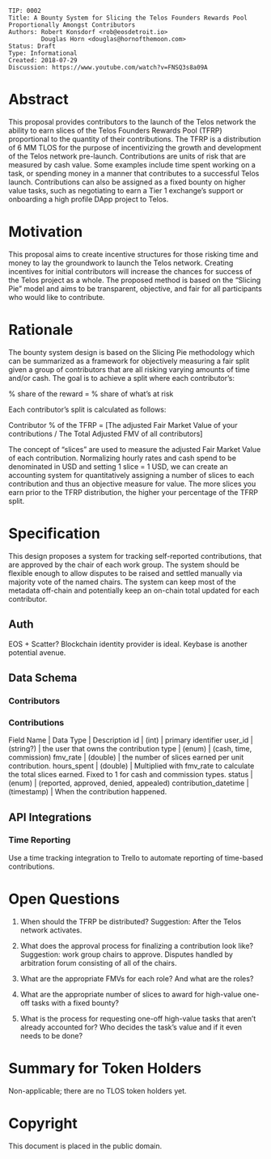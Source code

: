    TIP: 0002
    Title: A Bounty System for Slicing the Telos Founders Rewards Pool Proportionally Amongst Contributors
    Authors: Robert Konsdorf <rob@eosdetroit.io>
             Douglas Horn <douglas@hornofthemoon.com>
    Status: Draft
    Type: Informational
    Created: 2018-07-29
    Discussion: https://www.youtube.com/watch?v=FNSQ3s8a09A

# Abstract

This proposal provides contributors to the launch of the Telos network the ability to earn slices of the Telos Founders Rewards Pool (TFRP) proportional to the quantity of their contributions. The TFRP is a distribution of 6 MM TLOS for the purpose of incentivizing the growth and development of the Telos network pre-launch. Contributions are units of risk that are measured by cash value. Some examples include time spent working on a task, or spending money in a manner that contributes to a successful Telos launch. Contributions can also be assigned as a fixed bounty on higher value tasks, such as negotiating to earn a Tier 1 exchange’s support or onboarding a high profile DApp project to Telos.

# Motivation

This proposal aims to create incentive structures for those risking time and money to lay the groundwork to launch the Telos network. Creating incentives for initial contributors will increase the chances for success of the Telos project as a whole. The proposed method is based on the “Slicing Pie” model and aims to be transparent, objective, and fair for all participants who would like to contribute.

# Rationale

The bounty system design is based on the Slicing Pie methodology which can be summarized as a framework for objectively measuring a fair split given a group of contributors that are all risking varying amounts of time and/or cash. The goal is to achieve a split where each contributor’s:


% share of the reward = % share of what’s at risk

Each contributor’s split is calculated as follows:

Contributor % of the TFRP = [The adjusted Fair Market Value of your contributions / The Total Adjusted FMV of all contributors]

The concept of “slices” are used to measure the adjusted Fair Market Value of each contribution. Normalizing hourly rates and cash spend to be denominated in USD and setting 1 slice = 1 USD, we can create an accounting system for quantitatively assigning a number of slices to each contribution and thus an objective measure for value. The more slices you earn prior to the TFRP distribution, the higher your percentage of the TFRP split.

# Specification

This design proposes a system for tracking self-reported contributions, that are approved by the chair of each work group. The system should be flexible enough to allow disputes to be raised and settled manually via majority vote of the named chairs. The system can keep most of the metadata off-chain and potentially keep an on-chain total updated for each contributor.

## Auth

EOS + Scatter? Blockchain identity provider is ideal. Keybase is another potential avenue.
## Data Schema

### Contributors

### Contributions

Field Name | Data Type | Description
id | (int) | primary identifier
user_id | (string?) | the user that owns the contribution
type | (enum) | (cash, time, commission)
fmv_rate | (double) | the number of slices earned per unit contribution.
hours_spent | (double) | Multiplied with fmv_rate to calculate the total slices earned. Fixed to 1 for cash and commission types.
status | (enum) | (reported, approved, denied, appealed)
contribution_datetime | (timestamp) | When the contribution happened.

## API Integrations

### Time Reporting

Use a time tracking integration to Trello to automate reporting of time-based contributions.

# Open Questions

1. When should the TFRP be distributed?
Suggestion: After the Telos network activates.

2. What does the approval process for finalizing a contribution look like?
Suggestion: work group chairs to approve. Disputes handled by arbitration forum consisting of all of the chairs.

3. What are the appropriate FMVs for each role? And what are the roles?

4. What are the appropriate number of slices to award for high-value one-off tasks with a fixed bounty?

5. What is the process for requesting one-off high-value tasks that aren’t already accounted for?  Who decides the task’s value and if it even needs to be done?

# Summary for Token Holders
Non-applicable; there are no TLOS token holders yet.

# Copyright
This document is placed in the public domain.

